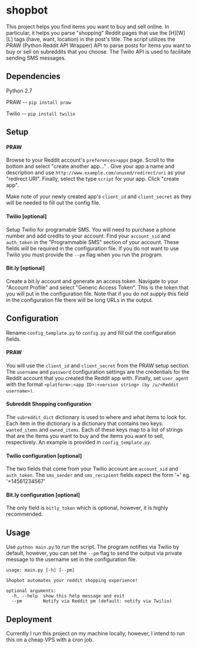 # shopbot

This project helps you find items you want to buy and sell online. In particular, it helps you parse "shopping" Reddit pages that use the [H][W][L] tags (have, want, location) in the post's title. The script utilizes the PRAW (Python Reddit API Wrapper) API to parse posts for items you want to buy or sell on subreddits that you choose. The Twilio API is used to facilitate sending SMS messages.

## Dependencies 
Python 2.7

PRAW -- `pip install praw`

Twilio -- `pip install twilio`

## Setup
#### PRAW
Browse to your Reddit account's `preferences>apps` page. Scroll to the bottom and select "create another app..." .  Give your app a name and description and use `http://www.example.com/unused/redirect/uri` as your "redirect URI". Finally, select the type `script` for your app. Click "create app".

Make note of your newly created app's `client_id` and `client_secret` as they will be needed to fill out the config file. 

#### Twilio [optional]
Setup Twilio for programable SMS. You will need to purchase a phone number and add credits to your account. Find your `account_sid` and `auth_token` in the "Programmable SMS" section of your account. These fields will be required in the configuration file. If you do not want to use Twilio you must provide the `--pm` flag when you run the program. 

#### Bit.ly [optional]
Create a bit.ly account and generate an access token. Navigate to your "Account Profile" and select "Generic Access Token". This is the token that you will put in the configuration file. Note that if you do not supply this field in the configuration file there will be long URLs in the output. 

## Configuration
Rename `config_template.py` to `config.py` and fill out the configuration fields.

#### PRAW
You will use the `client_id` and `client_secret` from the PRAW setup section. The `username` and `password` configuration settings are the credentials for the Reddit account that you created the Reddit app with. Finally, set `user_agent` with the format `<platform>:<app ID>:<version string> (by /u/<Reddit username>)`. 

#### Subreddit Shopping configuration
The `subreddit_dict` dictionary is used to where and what items to look for. Each item in the dictionary is a dictionary that contains two keys: `wanted_items` and `owned_items`. Each of these keys map to a list of strings that are the items you want to buy and the items you want to sell, respectively.  An example is provided in `config_template.py`. 

#### Twilio configuration [optional]
The two fields that come from your Twilio account are `account_sid` and `auth_token`. The `sms_sender` and `sms_recipient` fields expect the form '+<country code><area code><phone number>' eg. '+14561234567'

#### Bit.ly configuration [optional]
The only field is `bitly_token` which is optional, however, it is highly recommended. 

## Usage
Use `python main.py` to run the script. The program notifies via Twilio by default, however, you can set the `--pm` flag to send the output via private message to the username set in the configuration file.
```
usage: main.py [-h] [--pm]

Shopbot automates your reddit shopping experience!

optional arguments:
  -h, --help  show this help message and exit
  --pm        Notify via Reddit pm (default: notify via Twilio)
```

## Deployment
Currently I run this project on my machine locally, however, I intend to run this on a cheap VPS with a cron job. 

